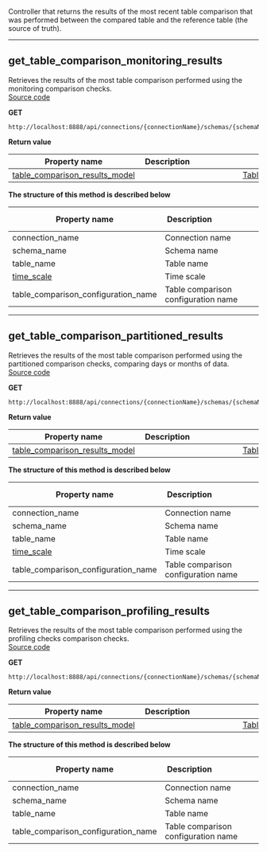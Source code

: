 Controller that returns the results of the most recent table comparison that was performed between the compared table and the reference table (the source of truth).  


___  
## get_table_comparison_monitoring_results  
Retrieves the results of the most table comparison performed using the monitoring comparison checks.  
[Source code](https://github.com/dqops/dqo/blob/develop/distribution/python/dqops/client/api/table_comparison_results/get_table_comparison_monitoring_results.py)
  

**GET**
```
http://localhost:8888/api/connections/{connectionName}/schemas/{schemaName}/tables/{tableName}/monitoring/{timeScale}/comparisons/{tableComparisonConfigurationName}/results  
```

**Return value**  
  
|&nbsp;Property&nbsp;name&nbsp;|&nbsp;Description&nbsp;&nbsp;&nbsp;&nbsp;&nbsp;&nbsp;&nbsp;&nbsp;&nbsp;&nbsp;&nbsp;&nbsp;&nbsp;&nbsp;&nbsp;&nbsp;&nbsp;&nbsp;&nbsp;&nbsp;&nbsp;|&nbsp;Data&nbsp;type&nbsp;|
|---------------|---------------------------------|-----------|
|[table_comparison_results_model](\docs\client\models\table_comparison_results\#tablecomparisonresultsmodel)||[TableComparisonResultsModel](\docs\client\models\table_comparison_results\#tablecomparisonresultsmodel)|




**The structure of this method is described below**  
  
|&nbsp;Property&nbsp;name&nbsp;|&nbsp;Description&nbsp;&nbsp;&nbsp;&nbsp;&nbsp;&nbsp;&nbsp;&nbsp;&nbsp;&nbsp;&nbsp;&nbsp;&nbsp;&nbsp;&nbsp;&nbsp;&nbsp;&nbsp;&nbsp;&nbsp;&nbsp;|&nbsp;Data&nbsp;type&nbsp;|&nbsp;Is&nbsp;it required?&nbsp;|
|---------------|---------------------------------|-----------|-----------------|
|connection_name|Connection name|string|true|
|schema_name|Schema name|string|true|
|table_name|Table name|string|true|
|[time_scale](\docs\client\models\#checktimescale)|Time scale|[CheckTimeScale](\docs\client\models\#checktimescale)|true|
|table_comparison_configuration_name|Table comparison configuration name|string|true|





___  
## get_table_comparison_partitioned_results  
Retrieves the results of the most table comparison performed using the partitioned comparison checks, comparing days or months of data.  
[Source code](https://github.com/dqops/dqo/blob/develop/distribution/python/dqops/client/api/table_comparison_results/get_table_comparison_partitioned_results.py)
  

**GET**
```
http://localhost:8888/api/connections/{connectionName}/schemas/{schemaName}/tables/{tableName}/partitioned/{timeScale}/comparisons/{tableComparisonConfigurationName}/results  
```

**Return value**  
  
|&nbsp;Property&nbsp;name&nbsp;|&nbsp;Description&nbsp;&nbsp;&nbsp;&nbsp;&nbsp;&nbsp;&nbsp;&nbsp;&nbsp;&nbsp;&nbsp;&nbsp;&nbsp;&nbsp;&nbsp;&nbsp;&nbsp;&nbsp;&nbsp;&nbsp;&nbsp;|&nbsp;Data&nbsp;type&nbsp;|
|---------------|---------------------------------|-----------|
|[table_comparison_results_model](\docs\client\models\table_comparison_results\#tablecomparisonresultsmodel)||[TableComparisonResultsModel](\docs\client\models\table_comparison_results\#tablecomparisonresultsmodel)|




**The structure of this method is described below**  
  
|&nbsp;Property&nbsp;name&nbsp;|&nbsp;Description&nbsp;&nbsp;&nbsp;&nbsp;&nbsp;&nbsp;&nbsp;&nbsp;&nbsp;&nbsp;&nbsp;&nbsp;&nbsp;&nbsp;&nbsp;&nbsp;&nbsp;&nbsp;&nbsp;&nbsp;&nbsp;|&nbsp;Data&nbsp;type&nbsp;|&nbsp;Is&nbsp;it required?&nbsp;|
|---------------|---------------------------------|-----------|-----------------|
|connection_name|Connection name|string|true|
|schema_name|Schema name|string|true|
|table_name|Table name|string|true|
|[time_scale](\docs\client\models\#checktimescale)|Time scale|[CheckTimeScale](\docs\client\models\#checktimescale)|true|
|table_comparison_configuration_name|Table comparison configuration name|string|true|





___  
## get_table_comparison_profiling_results  
Retrieves the results of the most table comparison performed using the profiling checks comparison checks.  
[Source code](https://github.com/dqops/dqo/blob/develop/distribution/python/dqops/client/api/table_comparison_results/get_table_comparison_profiling_results.py)
  

**GET**
```
http://localhost:8888/api/connections/{connectionName}/schemas/{schemaName}/tables/{tableName}/profiling/comparisons/{tableComparisonConfigurationName}/results  
```

**Return value**  
  
|&nbsp;Property&nbsp;name&nbsp;|&nbsp;Description&nbsp;&nbsp;&nbsp;&nbsp;&nbsp;&nbsp;&nbsp;&nbsp;&nbsp;&nbsp;&nbsp;&nbsp;&nbsp;&nbsp;&nbsp;&nbsp;&nbsp;&nbsp;&nbsp;&nbsp;&nbsp;|&nbsp;Data&nbsp;type&nbsp;|
|---------------|---------------------------------|-----------|
|[table_comparison_results_model](\docs\client\models\table_comparison_results\#tablecomparisonresultsmodel)||[TableComparisonResultsModel](\docs\client\models\table_comparison_results\#tablecomparisonresultsmodel)|




**The structure of this method is described below**  
  
|&nbsp;Property&nbsp;name&nbsp;|&nbsp;Description&nbsp;&nbsp;&nbsp;&nbsp;&nbsp;&nbsp;&nbsp;&nbsp;&nbsp;&nbsp;&nbsp;&nbsp;&nbsp;&nbsp;&nbsp;&nbsp;&nbsp;&nbsp;&nbsp;&nbsp;&nbsp;|&nbsp;Data&nbsp;type&nbsp;|&nbsp;Is&nbsp;it required?&nbsp;|
|---------------|---------------------------------|-----------|-----------------|
|connection_name|Connection name|string|true|
|schema_name|Schema name|string|true|
|table_name|Table name|string|true|
|table_comparison_configuration_name|Table comparison configuration name|string|true|





